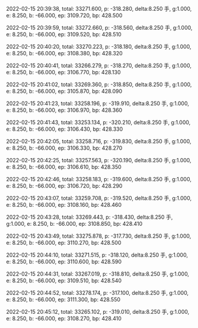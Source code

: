 2022-02-15 20:39:38, total: 33271.600, p: -318.280, delta:8.250 手, g:1.000, e: 8.250, b: -66.000, ep: 3109.720, bp: 428.500

2022-02-15 20:39:59, total: 33272.660, p: -318.560, delta:8.250 手, g:1.000, e: 8.250, b: -66.000, ep: 3109.520, bp: 428.510

2022-02-15 20:40:20, total: 33270.223, p: -318.180, delta:8.250 手, g:1.000, e: 8.250, b: -66.000, ep: 3108.380, bp: 428.320

2022-02-15 20:40:41, total: 33266.279, p: -318.270, delta:8.250 手, g:1.000, e: 8.250, b: -66.000, ep: 3106.770, bp: 428.130

2022-02-15 20:41:02, total: 33269.360, p: -318.850, delta:8.250 手, g:1.000, e: 8.250, b: -66.000, ep: 3105.870, bp: 428.090

2022-02-15 20:41:23, total: 33258.196, p: -319.910, delta:8.250 手, g:1.000, e: 8.250, b: -66.000, ep: 3106.970, bp: 428.360

2022-02-15 20:41:43, total: 33253.134, p: -320.210, delta:8.250 手, g:1.000, e: 8.250, b: -66.000, ep: 3106.430, bp: 428.330

2022-02-15 20:42:05, total: 33258.716, p: -319.830, delta:8.250 手, g:1.000, e: 8.250, b: -66.000, ep: 3106.330, bp: 428.270

2022-02-15 20:42:25, total: 33257.563, p: -320.190, delta:8.250 手, g:1.000, e: 8.250, b: -66.000, ep: 3106.610, bp: 428.350

2022-02-15 20:42:46, total: 33258.183, p: -319.600, delta:8.250 手, g:1.000, e: 8.250, b: -66.000, ep: 3106.720, bp: 428.290

2022-02-15 20:43:07, total: 33259.708, p: -319.520, delta:8.250 手, g:1.000, e: 8.250, b: -66.000, ep: 3108.160, bp: 428.460

2022-02-15 20:43:28, total: 33269.443, p: -318.430, delta:8.250 手, g:1.000, e: 8.250, b: -66.000, ep: 3108.850, bp: 428.410

2022-02-15 20:43:49, total: 33275.878, p: -317.730, delta:8.250 手, g:1.000, e: 8.250, b: -66.000, ep: 3110.270, bp: 428.500

2022-02-15 20:44:10, total: 33271.515, p: -318.120, delta:8.250 手, g:1.000, e: 8.250, b: -66.000, ep: 3110.600, bp: 428.590

2022-02-15 20:44:31, total: 33267.019, p: -318.810, delta:8.250 手, g:1.000, e: 8.250, b: -66.000, ep: 3109.510, bp: 428.540

2022-02-15 20:44:52, total: 33278.174, p: -317.100, delta:8.250 手, g:1.000, e: 8.250, b: -66.000, ep: 3111.300, bp: 428.550

2022-02-15 20:45:12, total: 33265.102, p: -319.010, delta:8.250 手, g:1.000, e: 8.250, b: -66.000, ep: 3108.270, bp: 428.410